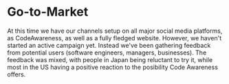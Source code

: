 Go-to-Market
============

At this time we have our channels setup on all major social media platforms, as CodeAwareness, as well as a fully fledged website. However, we haven't started an active campaign yet. Instead we've been gathering feedback from potential users (software engineers, managers, businesses). The feedback was mixed, with people in Japan being reluctant to try it, while most in the US having a positive reaction to the posibility Code Awareness offers.

